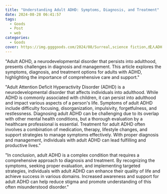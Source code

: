 ```yaml
---
title: "Understanding Adult ADHD: Symptoms, Diagnosis, and Treatment"
date: 2024-08-28 06:41:57
tags:
  - Goods
  - Post
  - web
categories:
  - Goods
cover: https://img.ggggoods.com/2024/08/Surreal,science fiction,成人ADHD,Adult ADHD,technology,tech,diagrams,renderings,colors_20240830_00001_.png
---
```


"Adult ADHD, a neurodevelopmental disorder that persists into adulthood, presents challenges in diagnosis and management. This article explores the symptoms, diagnosis, and treatment options for adults with ADHD, highlighting the importance of comprehensive care and support."

"Adult Attention Deficit Hyperactivity Disorder (ADHD) is a neurodevelopmental disorder that affects individuals into adulthood. While ADHD is commonly associated with children, it can persist into adulthood and impact various aspects of a person's life. Symptoms of adult ADHD include difficulty focusing, disorganization, impulsivity, forgetfulness, and restlessness. Diagnosing adult ADHD can be challenging due to its overlap with other mental health conditions, but a thorough evaluation by a healthcare professional is essential. Treatment for adult ADHD often involves a combination of medication, therapy, lifestyle changes, and support strategies to manage symptoms effectively. With proper diagnosis and management, individuals with adult ADHD can lead fulfilling and productive lives."

"In conclusion, adult ADHD is a complex condition that requires a comprehensive approach to diagnosis and treatment. By recognizing the symptoms, seeking proper evaluation, and implementing targeted strategies, individuals with adult ADHD can enhance their quality of life and achieve success in various domains. Increased awareness and support for adult ADHD can help reduce stigma and promote understanding of this often misunderstood disorder."
